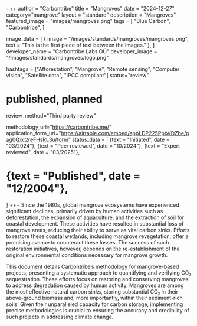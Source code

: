 +++
author = "Carbontribe"
title = "Mangroves"
date = "2024-12-27"
category="mangrove"
layout = "standard"
description = "Mangroves"
featured_image = "images/mangroves.png"
tags = [
    "Blue Carbon",
    "Carbontribe",
]

image_data = [
  { image = "/images/standards/mangroves/mangroves.png", text = "This is the first piece of text between the images." },
]
developer_name = "Carbontribe Labs OÜ"
developer_image = "/images/standards/mangroves/logo.png"

hashtags = ["Afforestation", "Mangrove", "Remote sensing", "Computer vision", "Satellite data", "IPCC compliant"]
status="review"
# published, planned
review_method="Third party review"

methodology_url="https://carbontribe.me/"
application_form_url="https://airtable.com/embed/appLDP225PpbVDZbe/pag0Qxc2reFHsRL3u/form"
status_data = [
  {text = "Initiated", date = "03/2024"},
  {text = "Peer reviewed", date = "10/2024"},
  {text = "Expert reviewed", date = "03/2025"},
  # {text = "Published", date = "12/2004"},
]
+++
Since the 1980s, global mangrove ecosystems have experienced significant declines, primarily driven by human activities such as deforestation, the expansion of aquaculture, and the extraction of soil for coastal development. These activities have resulted in substantial loss of mangrove areas, reducing their ability to serve as vital carbon sinks. Efforts to restore these coastal wetlands, including mangrove revegetation, offer a promising avenue to counteract these losses. The success of such restoration initiatives, however, depends on the re-establishment of the original environmental conditions necessary for mangrove growth.

This document details Carbontribe’s methodology for mangrove-based projects, presenting a systematic approach to quantifying and verifying CO₂ sequestration. These efforts focus on restoring and conserving mangroves to address degradation caused by human activity. Mangroves are among the most effective natural carbon sinks, storing substantial CO₂ in their above-ground biomass and, more importantly, within their sediment-rich soils. Given their unparalleled capacity for carbon storage, implementing precise methodologies is crucial to ensuring the accuracy and credibility of such projects in addressing climate change.
